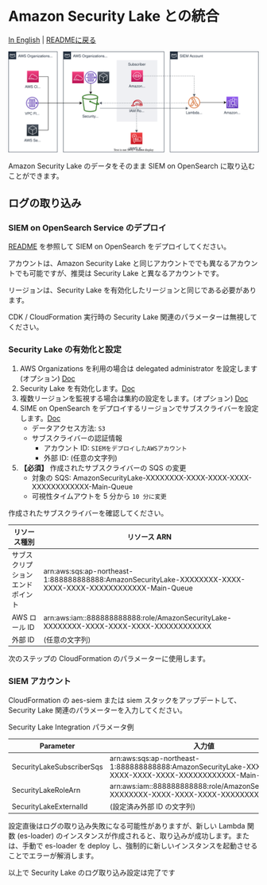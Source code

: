# Amazon Security Lake との統合

[In English](securitylake.md) | [READMEに戻る](../README_ja.md)

![Security Lake Architecture](images/securitylake-arch.svg)

Amazon Security Lake のデータをそのまま SIEM on OpenSearch に取り込むことができます。

## ログの取り込み

### SIEM on OpenSearch Service のデプロイ

[README](../README_ja.md) を参照して SIEM on OpenSearch をデプロイしてください。

アカウントは、Amazon Security Lake と同じアカウントででも異なるアカウントでも可能ですが、推奨は Security Lake と異なるアカウントです。

リージョンは、Security Lake を有効化したリージョンと同じである必要があります。

CDK / CloudFormation 実行時の Security Lake 関連のパラメーターは無視してください。

### Security Lake の有効化と設定

1. AWS Organizations を利用の場合は delegated administrator を設定します (オプション) [Doc](https://docs.aws.amazon.com/security-lake/latest/userguide/multi-account-management.html)
1. Security Lake を有効化します。[Doc](https://docs.aws.amazon.com/security-lake/latest/userguide/getting-started.html)
1. 複数リージョンを監視する場合は集約の設定をします。(オプション) [Doc](https://docs.aws.amazon.com/security-lake/latest/userguide/manage-regions.html)
1. SIME on OpenSearch をデプロイするリージョンでサブスクライバーを設定します。[Doc](https://docs.aws.amazon.com/security-lake/latest/userguide/subscriber-management.html)
    * データアクセス方法: `S3`
    * サブスクライバーの認証情報
        * アカウント ID: `SIEMをデプロイしたAWSアカウント`
        * 外部 ID: (任意の文字列)
1. **【必須】** 作成されたサブスクライバーの SQS の変更
    * 対象の SQS: AmazonSecurityLake-XXXXXXXX-XXXX-XXXX-XXXX-XXXXXXXXXXXX-Main-Queue
    * 可視性タイムアウトを 5 分から `10 分に変更`

作成されたサブスクライバーを確認してください。

|リソース種別|リソース ARN|
|------|----------|
|サブスクリプションエンドポイント|arn:aws:sqs:ap-northeast-1:888888888888:AmazonSecurityLake-XXXXXXXX-XXXX-XXXX-XXXX-XXXXXXXXXXXX-Main-Queue|
|AWS ロール ID|arn:aws:iam::888888888888:role/AmazonSecurityLake-XXXXXXXX-XXXX-XXXX-XXXX-XXXXXXXXXXXX|
|外部 ID|(任意の文字列)|

次のステップの CloudFormation のパラメーターに使用します。

### SIEM アカウント

CloudFormation の aes-siem または siem スタックをアップデートして、Security Lake 関連のパラメーターを入力してください。

Security Lake Integration パラメータ例

|Parameter|入力値|
|------|----------|
|SecurityLakeSubscriberSqs|arn:aws:sqs:ap-northeast-1:888888888888:AmazonSecurityLake-XXXXXXXX-XXXX-XXXX-XXXX-XXXXXXXXXXXX-Main-Queue|
|SecurityLakeRoleArn|arn:aws:iam::888888888888:role/AmazonSecurityLake-XXXXXXXX-XXXX-XXXX-XXXX-XXXXXXXXXXXX|
|SecurityLakeExternalId|(設定済み外部 ID の文字列)|

設定直後はログの取り込み失敗になる可能性がありますが、新しい Lambda 関数 (es-loader) のインスタンスが作成されると、取り込みが成功します。または、手動で es-loader を deploy し、強制的に新しいインスタンスを起動させることでエラーが解消します。

以上で Security Lake のログ取り込み設定は完了です
